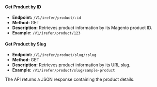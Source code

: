 
#### Get Product by ID
- **Endpoint:** `/V1/irefer/product/:id`
- **Method:** GET
- **Description:** Retrieves product information by its Magento product ID.
- **Example:** `/V1/irefer/product/123`

#### Get Product by Slug
- **Endpoint:** `/V1/irefer/product/slug/:slug`
- **Method:** GET
- **Description:** Retrieves product information by its URL slug.
- **Example:** `/V1/irefer/product/slug/sample-product`

The API returns a JSON response containing the product details.